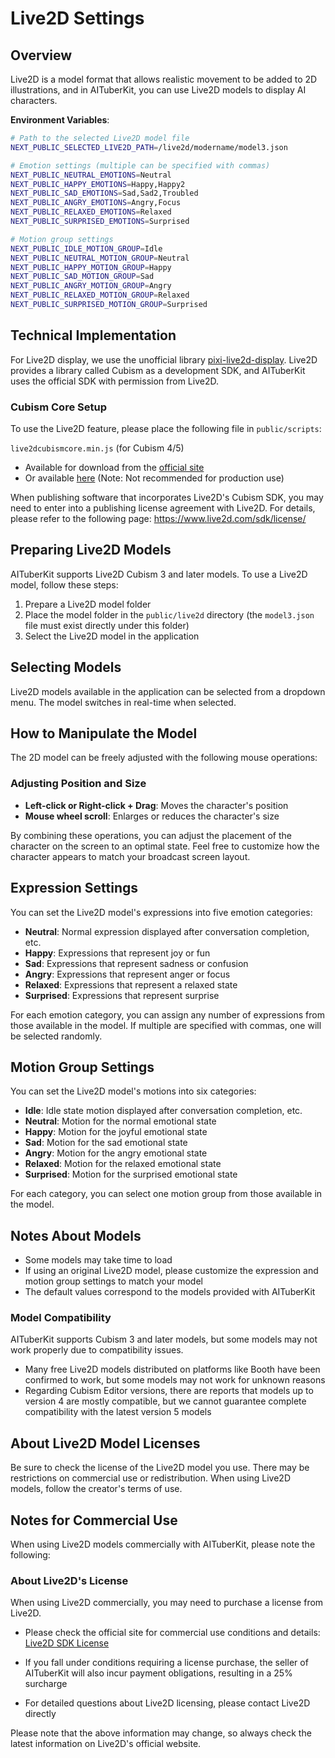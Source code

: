 # Live2D Settings

## Overview

Live2D is a model format that allows realistic movement to be added to 2D illustrations, and in AITuberKit, you can use Live2D models to display AI characters.

**Environment Variables**:

```bash
# Path to the selected Live2D model file
NEXT_PUBLIC_SELECTED_LIVE2D_PATH=/live2d/modername/model3.json

# Emotion settings (multiple can be specified with commas)
NEXT_PUBLIC_NEUTRAL_EMOTIONS=Neutral
NEXT_PUBLIC_HAPPY_EMOTIONS=Happy,Happy2
NEXT_PUBLIC_SAD_EMOTIONS=Sad,Sad2,Troubled
NEXT_PUBLIC_ANGRY_EMOTIONS=Angry,Focus
NEXT_PUBLIC_RELAXED_EMOTIONS=Relaxed
NEXT_PUBLIC_SURPRISED_EMOTIONS=Surprised

# Motion group settings
NEXT_PUBLIC_IDLE_MOTION_GROUP=Idle
NEXT_PUBLIC_NEUTRAL_MOTION_GROUP=Neutral
NEXT_PUBLIC_HAPPY_MOTION_GROUP=Happy
NEXT_PUBLIC_SAD_MOTION_GROUP=Sad
NEXT_PUBLIC_ANGRY_MOTION_GROUP=Angry
NEXT_PUBLIC_RELAXED_MOTION_GROUP=Relaxed
NEXT_PUBLIC_SURPRISED_MOTION_GROUP=Surprised
```

## Technical Implementation

For Live2D display, we use the unofficial library [pixi-live2d-display](https://github.com/RaSan147/pixi-live2d-display).
Live2D provides a library called Cubism as a development SDK, and AITuberKit uses the official SDK with permission from Live2D.

### Cubism Core Setup

To use the Live2D feature, please place the following file in `public/scripts`:

`live2dcubismcore.min.js` (for Cubism 4/5)

- Available for download from the [official site](https://www.live2d.com/sdk/download/web/)
- Or available [here](https://cubism.live2d.com/sdk-web/cubismcore/live2dcubismcore.min.js) (Note: Not recommended for production use)

When publishing software that incorporates Live2D's Cubism SDK, you may need to enter into a publishing license agreement with Live2D. For details, please refer to the following page:
https://www.live2d.com/sdk/license/

## Preparing Live2D Models

AITuberKit supports Live2D Cubism 3 and later models. To use a Live2D model, follow these steps:

1. Prepare a Live2D model folder
2. Place the model folder in the `public/live2d` directory (the `model3.json` file must exist directly under this folder)
3. Select the Live2D model in the application

## Selecting Models

Live2D models available in the application can be selected from a dropdown menu. The model switches in real-time when selected.

## How to Manipulate the Model

The 2D model can be freely adjusted with the following mouse operations:

### Adjusting Position and Size

- **Left-click or Right-click + Drag**: Moves the character's position
- **Mouse wheel scroll**: Enlarges or reduces the character's size

By combining these operations, you can adjust the placement of the character on the screen to an optimal state. Feel free to customize how the character appears to match your broadcast screen layout.

## Expression Settings

You can set the Live2D model's expressions into five emotion categories:

- **Neutral**: Normal expression displayed after conversation completion, etc.
- **Happy**: Expressions that represent joy or fun
- **Sad**: Expressions that represent sadness or confusion
- **Angry**: Expressions that represent anger or focus
- **Relaxed**: Expressions that represent a relaxed state
- **Surprised**: Expressions that represent surprise

For each emotion category, you can assign any number of expressions from those available in the model. If multiple are specified with commas, one will be selected randomly.

## Motion Group Settings

You can set the Live2D model's motions into six categories:

- **Idle**: Idle state motion displayed after conversation completion, etc.
- **Neutral**: Motion for the normal emotional state
- **Happy**: Motion for the joyful emotional state
- **Sad**: Motion for the sad emotional state
- **Angry**: Motion for the angry emotional state
- **Relaxed**: Motion for the relaxed emotional state
- **Surprised**: Motion for the surprised emotional state

For each category, you can select one motion group from those available in the model.

## Notes About Models

- Some models may take time to load
- If using an original Live2D model, please customize the expression and motion group settings to match your model
- The default values correspond to the models provided with AITuberKit

### Model Compatibility

AITuberKit supports Cubism 3 and later models, but some models may not work properly due to compatibility issues.

- Many free Live2D models distributed on platforms like Booth have been confirmed to work, but some models may not work for unknown reasons
- Regarding Cubism Editor versions, there are reports that models up to version 4 are mostly compatible, but we cannot guarantee complete compatibility with the latest version 5 models

## About Live2D Model Licenses

Be sure to check the license of the Live2D model you use. There may be restrictions on commercial use or redistribution. When using Live2D models, follow the creator's terms of use.

## Notes for Commercial Use

When using Live2D models commercially with AITuberKit, please note the following:

### About Live2D's License

When using Live2D commercially, you may need to purchase a license from Live2D.

- Please check the official site for commercial use conditions and details:
  [Live2D SDK License](https://www.live2d.com/sdk/license/)

- If you fall under conditions requiring a license purchase, the seller of AITuberKit will also incur payment obligations, resulting in a 25% surcharge

- For detailed questions about Live2D licensing, please contact Live2D directly

Please note that the above information may change, so always check the latest information on Live2D's official website.
